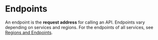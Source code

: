 # Endpoints<a name="EN-US_TOPIC_0172602519"></a>

An endpoint is the  **request address**  for calling an API. Endpoints vary depending on services and regions. For the endpoints of all services, see  [Regions and Endpoints](https://docs.otc.t-systems.com/en-us/endpoint/index.html).

